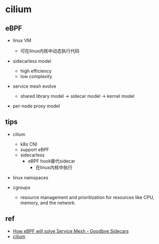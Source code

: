 
# cilium

## eBPF
+ linux VM
    + 可在linux内核中动态执行代码

+ sidecarless model
    + high efficiency
    + low complexity

+ service mesh evolve
    + shared library model -> sidecar model -> kernel model

+ per-node proxy model

## tips

+ cilium
    + k8s CNI
    + support eBPF
    + sidecarless
        + eBPF hook替代sidecar
            + 在linux内核中执行

+ linux namspaces

+ cgroups
    + resource management and prioritization for resources like CPU, memory, and the network.

## ref
+ [How eBPF will solve Service Mesh - Goodbye Sidecars](https://isovalent.com/blog/post/2021-12-08-ebpf-servicemesh)
+ [cilium](https://github.com/cilium/cilium)